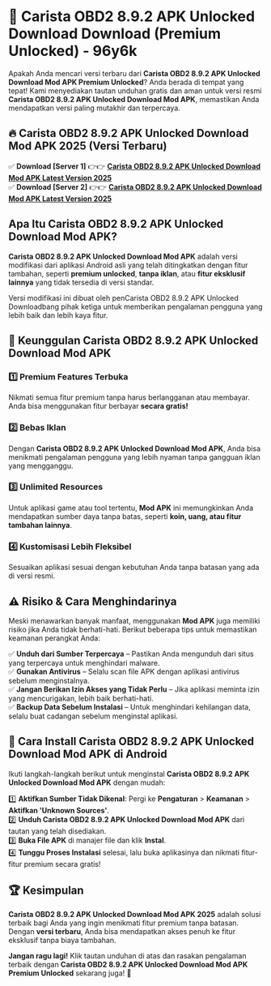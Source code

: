 # 🎯 Carista OBD2 8.9.2 APK Unlocked Download  Download (Premium Unlocked) -  96y6k

Apakah Anda mencari versi terbaru dari **Carista OBD2 8.9.2 APK Unlocked Download Mod APK Premium Unlocked**? Anda berada di tempat yang tepat! Kami menyediakan tautan unduhan gratis dan aman untuk versi resmi **Carista OBD2 8.9.2 APK Unlocked Download Mod APK**, memastikan Anda mendapatkan versi paling mutakhir dan terpercaya.

## 🔥 Carista OBD2 8.9.2 APK Unlocked Download Mod APK 2025 (Versi Terbaru)

✅ **Download [Server 1]** 👉👉 [**Carista OBD2 8.9.2 APK Unlocked Download Mod APK Latest Version 2025**](https://momento.my/?title=Carista_OBD2_8.9.2_APK_Unlocked_Download)  
✅ **Download [Server 2]** 👉👉 [**Carista OBD2 8.9.2 APK Unlocked Download Mod APK Latest Version 2025**](https://momento.my/?title=Carista_OBD2_8.9.2_APK_Unlocked_Download)  

## Apa Itu Carista OBD2 8.9.2 APK Unlocked Download Mod APK?

**Carista OBD2 8.9.2 APK Unlocked Download Mod APK** adalah versi modifikasi dari aplikasi Android asli yang telah ditingkatkan dengan fitur tambahan, seperti **premium unlocked**, **tanpa iklan**, atau **fitur eksklusif lainnya** yang tidak tersedia di versi standar.

Versi modifikasi ini dibuat oleh penCarista OBD2 8.9.2 APK Unlocked Downloadbang pihak ketiga untuk memberikan pengalaman pengguna yang lebih baik dan lebih kaya fitur.

## 🎯 Keunggulan Carista OBD2 8.9.2 APK Unlocked Download Mod APK

### 1️⃣ Premium Features Terbuka
Nikmati semua fitur premium tanpa harus berlangganan atau membayar. Anda bisa menggunakan fitur berbayar **secara gratis!**

### 2️⃣ Bebas Iklan
Dengan **Carista OBD2 8.9.2 APK Unlocked Download Mod APK**, Anda bisa menikmati pengalaman pengguna yang lebih nyaman tanpa gangguan iklan yang mengganggu.

### 3️⃣ Unlimited Resources
Untuk aplikasi game atau tool tertentu, **Mod APK** ini memungkinkan Anda mendapatkan sumber daya tanpa batas, seperti **koin, uang, atau fitur tambahan lainnya**.

### 4️⃣ Kustomisasi Lebih Fleksibel
Sesuaikan aplikasi sesuai dengan kebutuhan Anda tanpa batasan yang ada di versi resmi.

## ⚠️ Risiko & Cara Menghindarinya

Meski menawarkan banyak manfaat, menggunakan **Mod APK** juga memiliki risiko jika Anda tidak berhati-hati. Berikut beberapa tips untuk memastikan keamanan perangkat Anda:

✅ **Unduh dari Sumber Terpercaya** – Pastikan Anda mengunduh dari situs yang terpercaya untuk menghindari malware.  
✅ **Gunakan Antivirus** – Selalu scan file APK dengan aplikasi antivirus sebelum menginstalnya.  
✅ **Jangan Berikan Izin Akses yang Tidak Perlu** – Jika aplikasi meminta izin yang mencurigakan, lebih baik berhati-hati.  
✅ **Backup Data Sebelum Instalasi** – Untuk menghindari kehilangan data, selalu buat cadangan sebelum menginstal aplikasi.

## 📌 Cara Install Carista OBD2 8.9.2 APK Unlocked Download Mod APK di Android

Ikuti langkah-langkah berikut untuk menginstal **Carista OBD2 8.9.2 APK Unlocked Download Mod APK** dengan mudah:

1️⃣ **Aktifkan Sumber Tidak Dikenal**: Pergi ke **Pengaturan** > **Keamanan** > **Aktifkan 'Unknown Sources'**.  
2️⃣ **Unduh Carista OBD2 8.9.2 APK Unlocked Download Mod APK** dari tautan yang telah disediakan.  
3️⃣ **Buka File APK** di manajer file dan klik **Instal**.  
4️⃣ **Tunggu Proses Instalasi** selesai, lalu buka aplikasinya dan nikmati fitur-fitur premium secara gratis!

## 🏆 Kesimpulan

**Carista OBD2 8.9.2 APK Unlocked Download Mod APK 2025** adalah solusi terbaik bagi Anda yang ingin menikmati fitur premium tanpa batasan. Dengan **versi terbaru**, Anda bisa mendapatkan akses penuh ke fitur eksklusif tanpa biaya tambahan.

**Jangan ragu lagi!** Klik tautan unduhan di atas dan rasakan pengalaman terbaik dengan **Carista OBD2 8.9.2 APK Unlocked Download Mod APK Premium Unlocked** sekarang juga! 🚀
